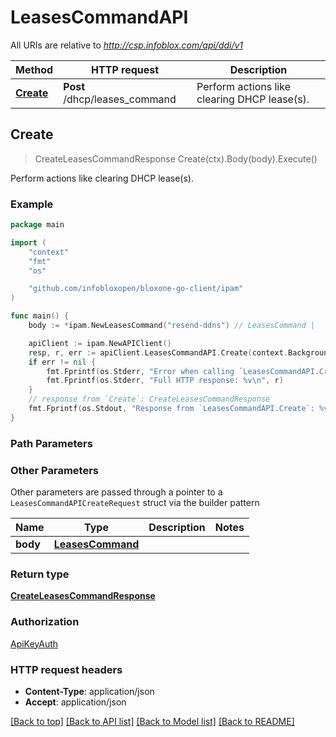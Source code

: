 # LeasesCommandAPI

All URIs are relative to *http://csp.infoblox.com/api/ddi/v1*

Method | HTTP request | Description
------------- | ------------- | -------------
[**Create**](LeasesCommandAPI.md#Create) | **Post** /dhcp/leases_command | Perform actions like clearing DHCP lease(s).



## Create

> CreateLeasesCommandResponse Create(ctx).Body(body).Execute()

Perform actions like clearing DHCP lease(s).



### Example

```go
package main

import (
	"context"
	"fmt"
	"os"

	"github.com/infobloxopen/bloxone-go-client/ipam"
)

func main() {
	body := *ipam.NewLeasesCommand("resend-ddns") // LeasesCommand | 

	apiClient := ipam.NewAPIClient()
	resp, r, err := apiClient.LeasesCommandAPI.Create(context.Background()).Body(body).Execute()
	if err != nil {
		fmt.Fprintf(os.Stderr, "Error when calling `LeasesCommandAPI.Create``: %v\n", err)
		fmt.Fprintf(os.Stderr, "Full HTTP response: %v\n", r)
	}
	// response from `Create`: CreateLeasesCommandResponse
	fmt.Fprintf(os.Stdout, "Response from `LeasesCommandAPI.Create`: %v\n", resp)
}
```

### Path Parameters



### Other Parameters

Other parameters are passed through a pointer to a `LeasesCommandAPICreateRequest` struct via the builder pattern


Name | Type | Description  | Notes
------------- | ------------- | ------------- | -------------
**body** | [**LeasesCommand**](LeasesCommand.md) |  | 

### Return type

[**CreateLeasesCommandResponse**](CreateLeasesCommandResponse.md)

### Authorization

[ApiKeyAuth](../README.md#ApiKeyAuth)

### HTTP request headers

- **Content-Type**: application/json
- **Accept**: application/json

[[Back to top]](#) [[Back to API list]](../README.md#documentation-for-api-endpoints)
[[Back to Model list]](../README.md#documentation-for-models)
[[Back to README]](../README.md)

